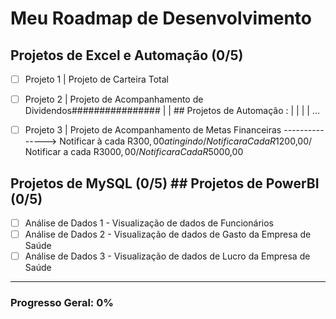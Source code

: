 # Meu Roadmap de Desenvolvimento


## Projetos de Excel e Automação (0/5) 
- [ ] Projeto 1 | Projeto de Carteira Total
- [ ] Projeto 2 | Projeto de Acompanhamento de Dividendos################  |     | ## Projetos de Automação : |           |                           |                           |                         ...
- [ ] Projeto 3 | Projeto de Acompanhamento de Metas Financeiras  ---------------> Notificar à cada R$300,00 atingindo/ Notificar a Cada R$1200,00/ Notificar a cada R$3000,00/Notificar a Cada R$5000,00


## Projetos de MySQL (0/5) ## Projetos de PowerBI (0/5)
- [ ] Análise de Dados 1  - Visualização de dados de Funcionários
- [ ] Análise de Dados 2  - Visualização de dados de Gasto da Empresa de Saúde
- [ ] Análise de Dados 3  - Visualização de dados de Lucro da Empresa de Saúde
---

### Progresso Geral: 0%



